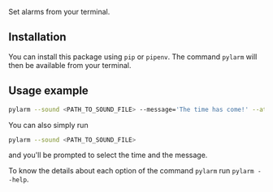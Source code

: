 Set alarms from your terminal.

## Installation
You can install this package using `pip` or `pipenv`.
The command `pylarm` will then be available from your terminal.

## Usage example

``` sh
pylarm --sound <PATH_TO_SOUND_FILE> --message='The time has come!' --at='17:00' &
```

You can also simply run
``` sh
pylarm --sound <PATH_TO_SOUND_FILE>
```
and you'll be prompted to select the time and the message.

To know the details about each option of the command `pylarm` run `pylarm --help`.


